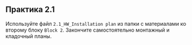 ## Практика 2.1

Используйте файл `2.1_HW_Installation plan` из папки с материалами ко второму блоку `Block 2`. Закончите самостоятельно монтажный и кладочный планы.

